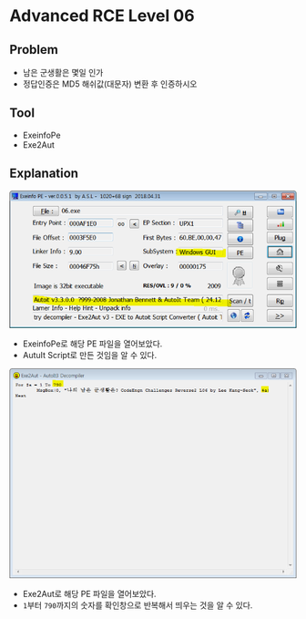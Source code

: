 # Advanced RCE Level 06

## Problem
* 남은 군생활은 몇일 인가 
* 정답인증은 MD5 해쉬값(대문자) 변환 후 인증하시오 

## Tool
* ExeinfoPe
* Exe2Aut

## Explanation
![](./1.PNG?raw=true)
* ExeinfoPe로 해당 PE 파일을 열어보았다.
* AutuIt Script로 만든 것임을 알 수 있다.

![](./2.PNG?raw=true)
* Exe2Aut로 해당 PE 파일을 열어보았다.
* `1`부터 `790`까지의 숫자를 확인창으로 반복해서 띄우는 것을 알 수 있다.